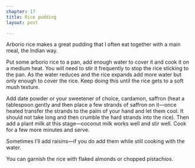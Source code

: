 ```yaml
---
chapter: 17
title: Rice pudding
layout: post

---
```

Arborio rice makes a great pudding that I often eat together with a main meal, the Indian way.

Put some arborio rice to a pan, add enough water to cover it and cook it on a medium heat. You will need to stir it frequently to stop the rice sticking to the pan. As the water reduces and the rice expands add more water but only enough to cover the rice. Keep doing this until the rice gets to a soft mush texture.

Add date powder or your sweetener of choice, cardamon, saffron (heat a tablespoon gently and then place a few strands of saffron on it—once heated transfer the strands to the palm of your hand and let them cool. It should not take long and then crumble the hard strands into the rice). Then add a plant milk at this stage—coconut milk works well and stir well. Cook for a few more minutes and serve.

Sometimes I’ll add raisins—if you do add them while still cooking with the water.

You can garnish the rice with flaked almonds or chopped pistachios.
